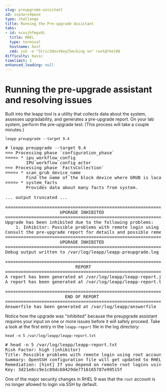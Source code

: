```yaml
---
slug: preupgrade-assistant
id: zvp1wrx4pwue
type: challenge
title: Running the Pre-upgrade Assistant
tabs:
- id: ocxsjhfmgs0i
  title: RHEL
  type: terminal
  hostname: host
  cmd: ssh -o "StrictHostKeyChecking no" root@rhel08
difficulty: basic
timelimit: 1
enhanced_loading: null
---
```

Running the pre-upgrade assistant and resolving issues
===

Built into the leapp tool is a utility that collects data about the system, assesses upgradability, and generates a pre-upgrade report. On your lab system, perform the pre-upgrade test: (This process will take a couple minutes.)

```bash,run
leapp preupgrade --target 9.4
```

<pre class=file>
# leapp preupgrade --target 9.4
==> Processing phase `configuration_phase`
====> * ipu_workflow_config
        IPU workflow config actor
==> Processing phase `FactsCollection`
====> * scan_grub_device_name
        Find the name of the block device where GRUB is located
====> * system_facts
        Provides data about many facts from system.

... output truncated ...

============================================================
                     UPGRADE INHIBITED
============================================================
Upgrade has been inhibited due to the following problems:
    1. Inhibitor: Possible problems with remote login using root account
Consult the pre-upgrade report for details and possible remediation.
============================================================
                     UPGRADE INHIBITED
============================================================
Debug output written to /var/log/leapp/leapp-preupgrade.log

============================================================
                           REPORT
============================================================
A report has been generated at /var/log/leapp/leapp-report.json
A report has been generated at /var/log/leapp/leapp-report.txt

============================================================
                       END OF REPORT
============================================================
Answerfile has been generated at /var/log/leapp/answerfile
</pre>

Notice how the upgrade was "inhibited" because the preupgrade assistant requires your input on one or more issues before it will safely proceed. Take a look at the first entry in the `leapp-report` file in the log directory:

```bash,run
head -n 5 /var/log/leapp/leapp-report.txt
```

<pre class=file>
# head -n 5 /var/log/leapp/leapp-report.txt
Risk Factor: high (inhibitor)
Title: Possible problems with remote login using root account
Summary: OpenSSH configuration file will get updated to RHEL9 version, no longer allowing root login with password. It is a good practice to use non-root administrative user and non-password authentications, but if you rely on the remote root login, this change can lock you out of this system.
Remediation: [hint] If you depend on remote root logins using passwords, consider setting up a different user for remote administration or adding a comment into the sshd_config next to the "PermitRootLogin yes" directive to prevent rpm replacing it during the upgrade.
Key: 3d21e8cc9e1c09dc60429de7716165787e99515f
</pre>

One of the major security changes in RHEL 9 was that the `root` account is no longer allowed to login via SSH by default.
